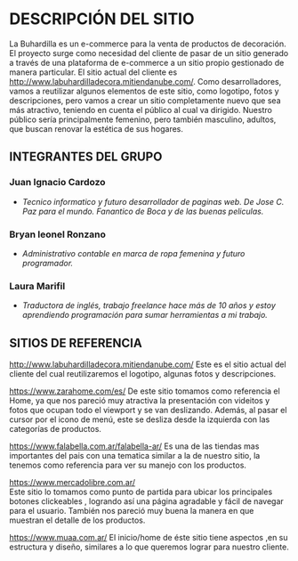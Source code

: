 # DESCRIPCIÓN DEL SITIO

La Buhardilla es un e-commerce para la venta de productos de decoración. El proyecto surge como necesidad del cliente de pasar de un sitio generado a través de una plataforma de e-commerce a un sitio propio gestionado de manera particular. El sitio actual del cliente es http://www.labuhardilladecora.mitiendanube.com/. Como desarrolladores, vamos a reutilizar algunos elementos de este sitio, como logotipo, fotos y descripciones, pero vamos a crear un sitio completamente nuevo que sea más atractivo, teniendo en cuenta el público al cual va dirigido. Nuestro público sería principalmente femenino, pero también masculino, adultos, que buscan renovar la estética de sus hogares.


## INTEGRANTES DEL GRUPO

### Juan Ignacio Cardozo

- _Tecnico informatico y futuro desarrollador de paginas web. De Jose C. Paz para el mundo. Fanantico de Boca y de las buenas peliculas._

### Bryan leonel Ronzano

- _Administrativo contable en marca de ropa femenina y futuro programador._


### Laura Marifil

- _Traductora de inglés, trabajo freelance hace más de 10 años y estoy aprendiendo programación para sumar herramientas a mi trabajo._

## SITIOS DE REFERENCIA

http://www.labuhardilladecora.mitiendanube.com/
Este es el sitio actual del cliente del cual reutilizaremos el logotipo, algunas fotos y descripciones.

https://www.zarahome.com/es/
De este sitio tomamos como referencia el Home, ya que nos pareció muy atractiva la presentación con videitos y fotos que ocupan todo el viewport y se van deslizando. Además, al pasar el cursor por el icono de menú, este se desliza desde la izquierda con las categorías de productos.

https://www.falabella.com.ar/falabella-ar/
Es una de las tiendas mas importantes del pais con una tematica similar a la de nuestro sitio, la tenemos como referencia para ver su manejo con los productos.

https://www.mercadolibre.com.ar/  
Este sitio lo tomamos como punto de partida para ubicar los principales botones clickeables , logrando así una página agradable y fácil de navegar para el usuario. También nos pareció muy buena  la manera en que muestran el detalle de los productos.

https://www.muaa.com.ar/ 
El inicio/home de éste sitio tiene aspectos ,en su estructura y diseño, similares a lo que queremos lograr para nuestro cliente.


